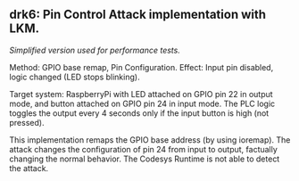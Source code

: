 drk6: Pin Control Attack implementation with LKM.
-------------------------------------------------------

*Simplified version used for performance tests.*

Method: GPIO base remap, Pin Configuration.
Effect: Input pin disabled, logic changed (LED stops blinking).

Target system: RaspberryPi with LED attached on GPIO pin 22 in output mode,
and button attached on GPIO pin 24 in input mode.
The PLC logic toggles the output every 4 seconds only if the input button
is high (not pressed).

This implementation remaps the GPIO base address (by using ioremap).
The attack changes the configuration of pin 24 from input to output,
factually changing the normal behavior.
The Codesys Runtime is not able to detect the attack.
